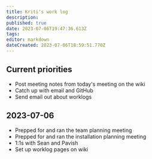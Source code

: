 ```yaml
---
title: Kriti's work log
description: 
published: true
date: 2023-07-06T19:47:36.613Z
tags: 
editor: markdown
dateCreated: 2023-07-06T18:59:51.770Z
---
```


## Current priorities
- Post meeting notes from today's meeting on the wiki
- Catch up with email and GitHub
- Send email out about worklogs

## 2023-07-06
- Prepped for and ran the team planning meeting
- Prepped for and ran the installation planning meeting
- 1:1s with Sean and Pavish
- Set up worklog pages on wiki
